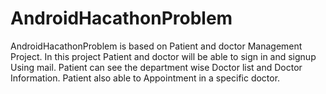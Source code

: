 # AndroidHacathonProblem

AndroidHacathonProblem is based on Patient and doctor Management Project. In this project Patient and doctor will be able to sign in and signup Using mail. Patient can see the department wise Doctor list and Doctor Information. Patient also able to Appointment in a specific doctor.
